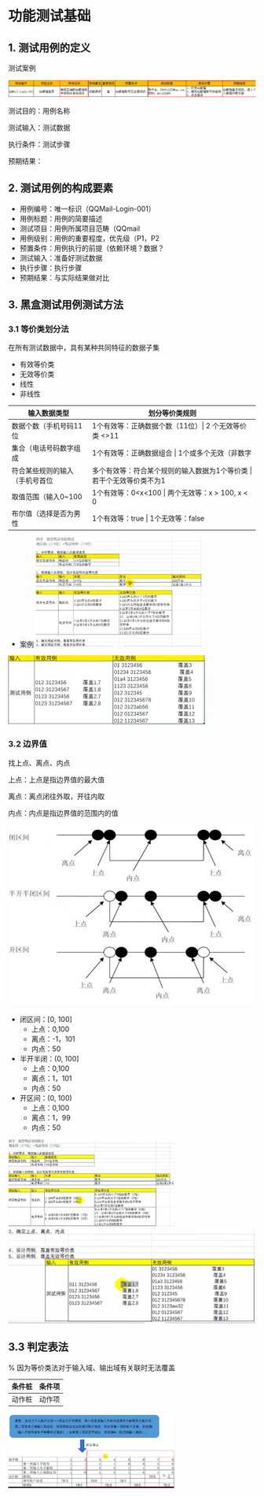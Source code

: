 # 功能测试基础

## 1. 测试用例的定义

测试案例

<img src="./%E5%8A%9F%E8%83%BD%E6%B5%8B%E8%AF%95%E5%9F%BA%E7%A1%80.assets/Screen%20Shot%202024-03-06%20at%2015.24.11-9709866.png" alt="Screen Shot 2024-03-06 at 15.24.11" />

测试目的：用例名称

测试输入：测试数据

执行条件：测试步骤

预期结果：



## 2. 测试用例的构成要素

- 用例编号：唯一标识（QQMail-Login-001）
- 用例标题：用例的简要描述
- 测试项目：用例所属项目范畴（QQmail
- 用例级别：用例的重要程度，优先级（P1，P2
- 预置条件：用例执行的前提（依赖环境？数据？
- 测试输入：准备好测试数据
- 执行步骤：执行步骤
- 预期结果：与实际结果做对比



## 3. 黑盒测试用例测试方法

### 3.1 等价类划分法

在所有测试数据中，具有某种共同特征的数据子集 

- 有效等价类
- 无效等价类
- 线性
- 非线性

| 输入数据类型                   | 划分等价类规则                                               |
| ------------------------------ | ------------------------------------------------------------ |
| 数据个数（手机号码11位         | 1个有效等：正确数据个数（11位）\| 2 个无效等价类 <>11        |
| 集合（电话号码数字组成         | 1个有效等：正确数据组合 \| 1个或多个无效（非数字             |
| 符合某些规则的输入（手机号首位 | 多个有效等：符合某个规则的输入数据为1个等价类 \| 若干个无效等价类不为1 |
| 取值范围（输入0~100            | 1个有效等：0<x<100 \| 两个无效等：x > 100, x < 0             |
| 布尔值（选择是否为男性         | 1个有效等：true \| 1个无效等：false                          |

 

- 案例
  <img src="./%E5%8A%9F%E8%83%BD%E6%B5%8B%E8%AF%95%E5%9F%BA%E7%A1%80.assets/Screen%20Shot%202024-03-06%20at%2016.19.09.png" alt="Screen Shot 2024-03-06 at 16.19.09" style="zoom: 33%;" />

<img src="./%E5%8A%9F%E8%83%BD%E6%B5%8B%E8%AF%95%E5%9F%BA%E7%A1%80.assets/Screen%20Shot%202024-03-06%20at%2016.21.37-9713308.png" alt="Screen Shot 2024-03-06 at 16.21.37" style="zoom: 50%;" />



### 3.2 边界值

找上点、离点、内点

上点：上点是指边界值的最大值

离点：离点闭往外取，开往内取

内点：内点是指边界值的范围内的值

<img src="./%E5%8A%9F%E8%83%BD%E6%B5%8B%E8%AF%95%E5%9F%BA%E7%A1%80.assets/Screen%20Shot%202024-03-06%20at%2019.54.41-9726090.png" alt="Screen Shot 2024-03-06 at 19.54.41" style="zoom:50%;" />

- 闭区间：[0, 100]
  - 上点：0,100
  - 离点：-1，101
  - 内点：50
- 半开半闭：(0, 100]
  - 上点：0,100
  - 离点：1，101
  - 内点：50
- 开区间：(0, 100)
  - 上点：0,100
  - 离点：1，99
  - 内点：50



<img src="./%E5%8A%9F%E8%83%BD%E6%B5%8B%E8%AF%95%E5%9F%BA%E7%A1%80.assets/Screen%20Shot%202024-03-06%20at%2020.20.48-9727657.png" alt="Screen Shot 2024-03-06 at 20.20.48" style="zoom: 33%;" />

<img src="./%E5%8A%9F%E8%83%BD%E6%B5%8B%E8%AF%95%E5%9F%BA%E7%A1%80.assets/Screen%20Shot%202024-03-06%20at%2020.21.52-9727717.png" alt="Screen Shot 2024-03-06 at 20.21.52" style="zoom: 50%;" />

## 3.3 判定表法

% 因为等价类法对于输入域、输出域有关联时无法覆盖

| 条件桩 | 条件项 |
| ------ | ------ |
| 动作桩 | 动作项 |

<img src="./%E5%8A%9F%E8%83%BD%E6%B5%8B%E8%AF%95%E5%9F%BA%E7%A1%80.assets/Screen%20Shot%202024-03-06%20at%2020.31.53-9728323.png" alt="Screen Shot 2024-03-06 at 20.31.53" style="zoom: 33%;" />
